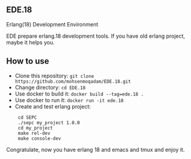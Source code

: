 ## EDE.18
Erlang(18) Development Environment

EDE prepare erlang.18 development tools. If you have old erlang project, maybe it helps you.

## How to use
- Clone this repository:
 `git clone https://github.com/mohsenmoqadam/EDE.18.git`
- Change directory:
  `cd EDE.18`
- Use docker to build it:
  `docker build --tag=ede.18 . `
- Use docker to run it:
  `docker run -it ede.18`
- Create and test erlang project:
  ```
   cd SEPC
   ./sepc my_project 1.0.0
   cd my_project
   make rel-dev
   make console-dev
  ```
  
 Congratulate, now you have erlang 18 and emacs and tmux and enjoy it.
